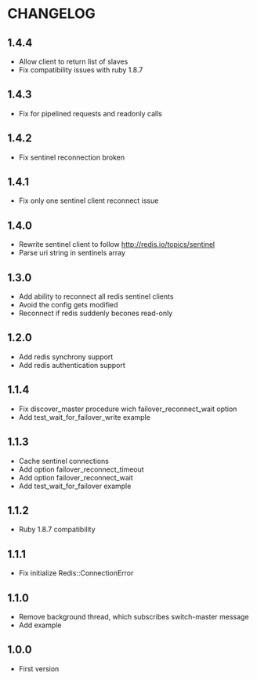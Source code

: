 # CHANGELOG

## 1.4.4

* Allow client to return list of slaves
* Fix compatibility issues with ruby 1.8.7

## 1.4.3

* Fix for pipelined requests and readonly calls

## 1.4.2

* Fix sentinel reconnection broken

## 1.4.1

* Fix only one sentinel client reconnect issue

## 1.4.0

* Rewrite sentinel client to follow http://redis.io/topics/sentinel
* Parse uri string in sentinels array

## 1.3.0

* Add ability to reconnect all redis sentinel clients
* Avoid the config gets modified
* Reconnect if redis suddenly becones read-only

## 1.2.0

* Add redis synchrony support
* Add redis authentication support

## 1.1.4

* Fix discover_master procedure wich failover_reconnect_wait option
* Add test_wait_for_failover_write example

## 1.1.3

* Cache sentinel connections
* Add option failover_reconnect_timeout
* Add option failover_reconnect_wait
* Add test_wait_for_failover example

## 1.1.2

* Ruby 1.8.7 compatibility

## 1.1.1

* Fix initialize Redis::ConnectionError

## 1.1.0

* Remove background thread, which subscribes switch-master message
* Add example

## 1.0.0

* First version
